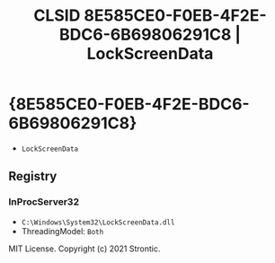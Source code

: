 ﻿---
title: "CLSID 8E585CE0-F0EB-4F2E-BDC6-6B69806291C8 | LockScreenData"
excerpt: What is COM-Object CLSID 8E585CE0-F0EB-4F2E-BDC6-6B69806291C8?
---

# {8E585CE0-F0EB-4F2E-BDC6-6B69806291C8}

* `LockScreenData`

## Registry


### InProcServer32

* `C:\Windows\System32\LockScreenData.dll`
* ThreadingModel: `Both`

MIT License. Copyright (c) 2021 Strontic.


